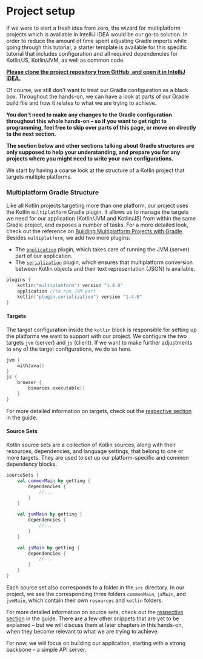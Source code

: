 # Project setup

If we were to start a fresh idea from zero, the wizard for multiplatform projects which is available in IntelliJ IDEA would be our go-to solution. In order to reduce the amount of time spent adjusting Gradle imports while going through this tutorial, a starter template is available for this specific tutorial that includes configuration and all required dependencies for Kotlin/JS, Kotlin/JVM, as well as common code.

[**Please clone the project repository from GitHub, and open it in IntelliJ IDEA.**](https://github.com/kotlin-hands-on/jvm-js-fullstack)

Of course, we still don't want to treat our Gradle configuration as a black box. Throughout the hands-on, we can have a look at parts of our Gradle build file and how it relates to what we are trying to achieve.

**You don't need to make any changes to the Gradle configuration throughout this whole hands-on – so if you want to get right to programming, feel free to skip over parts of this page, or move on directly to the next section.**

**The section below and other sections talking about Gradle structures are only supposed to help your understanding, and prepare you for any projects where you might need to write your own configurations.**

We start by having a coarse look at the structure of a Kotlin project that targets multiple platforms.

### Multiplatform Gradle Structure

Like all Kotlin projects targeting more than one platform, our project uses the Kotlin `multiplatform` Gradle plugin. It allows us to manage the targets we need for our application (Kotlin/JVM and Kotlin/JS) from within the same Gradle project, and exposes a number of tasks. For a more detailed look, check out the reference on [Building Multiplatform Projects with Gradle](https://kotlinlang.org/docs/reference/building-mpp-with-gradle.html). Besides `multiplatform`, we add two more plugins:

- The [`application`](https://docs.gradle.org/current/userguide/application_plugin.html) plugin, which takes care of running the JVM (server) part of our application.
- The [`serialization`](https://github.com/Kotlin/kotlinx.serialization#gradle) plugin, which ensures that multiplatform conversion between Kotlin objects and their text representation (JSON) is available.

```kotlin
plugins {
    kotlin("multiplatform") version "1.4.0"
    application //to run JVM part
    kotlin("plugin.serialization") version "1.4.0"
}
```

#### Targets

The target configuration inside the `kotlin` block is responsible for setting up the platforms we want to support with our project. We configure the two targets `jvm` (server) and `js` (client). If we want to make further adjustments to any of the target configurations, we do so here.

```kotlin
jvm {
    withJava()
}
js {
    browser {
        binaries.executable()
    }
}
```

For more detailed information on targets, check out the [respective section](https://kotlinlang.org/docs/reference/mpp-discover-project.html#targets) in the guide.

#### Source Sets

Kotlin source sets are a collection of Kotlin sources, along with their resources, dependencies, and language settings, that belong to one or more targets. They are used to set up our platform-specific and common dependency blocks.

```kotlin
sourceSets {
    val commonMain by getting {
        dependencies {
            //...
        }
    }

    val jvmMain by getting {
        dependencies {
            //...
        }
    }

    val jsMain by getting {
        dependencies {
            //...
        }
    }
}
```

Each source set also corresponds to a folder in the `src` directory. In our project, we see the corresponding three folders `commonMain`, `jsMain`, and `jvmMain`, which contain their own `resources` and `kotlin` folders.

For more detailed information on source sets, check out the [respective section](https://kotlinlang.org/docs/reference/mpp-discover-project.html#source-sets) in the guide. There are a few other snippets that are yet to be explained – but we will discuss them at later chapters in this hands-on, when they become relevant to what we are trying to achieve.

For now, we will focus on building our application, starting with a strong backbone – a simple API server.